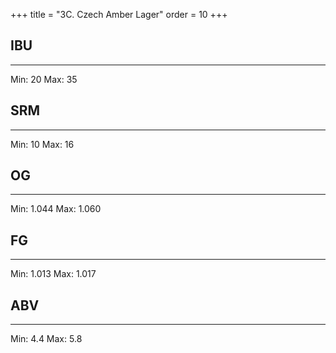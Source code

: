 +++
title = "3C. Czech Amber Lager"
order = 10
+++
## IBU
******
Min: 20
Max: 35
## SRM
******
Min: 10
Max: 16
## OG
******
Min: 1.044
Max: 1.060
## FG
******
Min: 1.013
Max: 1.017
## ABV
******
Min: 4.4
Max: 5.8
